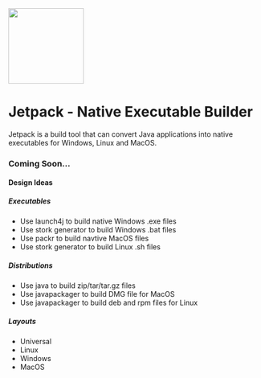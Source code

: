 <img src="http://assets.halfbrick.com/jj/v2/images/jetpacks/jetpack-4.png" width="150px">

# Jetpack - Native Executable Builder
Jetpack is a build tool that can convert Java applications into native executables for Windows, Linux and MacOS.

### Coming Soon...

#### Design Ideas
##### Executables 
 - Use launch4j to build native Windows .exe files
 - Use stork generator to build Windows .bat files
 - Use packr to build navtive MacOS files
 - Use stork generator to build Linux .sh files
 
##### Distributions
 - Use java to build zip/tar/tar.gz files
 - Use javapackager to build DMG file for MacOS
 - Use javapackager to build deb and rpm files for Linux
 
 
##### Layouts
  - Universal
  - Linux
  - Windows
  - MacOS
  
  
